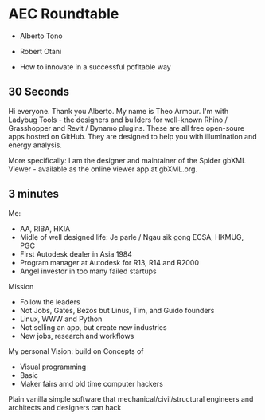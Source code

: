 # AEC Roundtable

* Alberto Tono
* Robert Otani

* How to innovate in a successful pofitable way

## 30 Seconds

Hi everyone. Thank you Alberto. My name is Theo Armour. I'm with Ladybug Tools - the designers and builders for well-known Rhino / Grasshopper and Revit / Dynamo plugins. These are all free open-soure apps hosted on GitHub. They are designed to help you with illumination and energy analysis.

More specifically: I am the designer and maintainer of the Spider gbXML Viewer - available as the online viewer app at gbXML.org.


## 3 minutes


Me:

* AA, RIBA, HKIA
* Midle of well designed life: Je parle / Ngau sik gong ECSA, HKMUG, PGC
* First Autodesk dealer in Asia 1984
* Program manager at Autodesk for R13, R14 and R2000
* Angel investor in too many failed startups

Mission

* Follow the leaders
* Not Jobs, Gates, Bezos but Linus, Tim, and Guido founders
* Linux, WWW and Python
* Not selling an app, but create new industries
* New jobs, research and workflows


My personal Vision: build on Concepts of

* Visual programming
* Basic
* Maker fairs amd old time computer hackers

Plain vanilla simple software that mechanical/civil/structural engineers and architects and designers can hack

